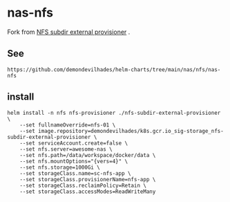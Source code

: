 # nas-nfs

Fork from [NFS subdir external provisioner](https://github.com/kubernetes-sigs/nfs-subdir-external-provisioner) .

## See
`
https://github.com/demondevilhades/helm-charts/tree/main/nas/nfs/nas-nfs
`

## install
```
helm install -n nfs nfs-provisioner ./nfs-subdir-external-provisioner \
    --set fullnameOverride=nfs-01 \
    --set image.repository=demondevilhades/k8s.gcr.io_sig-storage_nfs-subdir-external-provisioner \
    --set serviceAccount.create=false \
    --set nfs.server=awesome-nas \
    --set nfs.path=/data/workspace/docker/data \
    --set nfs.mountOptions="{vers=4}" \
    --set nfs.storage=1000Gi \
    --set storageClass.name=sc-nfs-app \
    --set storageClass.provisionerName=nfs-app \
    --set storageClass.reclaimPolicy=Retain \
    --set storageClass.accessModes=ReadWriteMany
```
